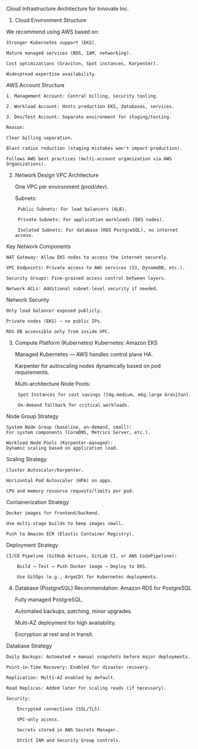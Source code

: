Cloud Infrastructure Architecture for Innovate Inc.
1. Cloud Environment Structure

We recommend using AWS based on:

    Stronger Kubernetes support (EKS).

    Mature managed services (RDS, IAM, networking).

    Cost optimizations (Graviton, Spot instances, Karpenter).

    Widespread expertise availability.

AWS Account Structure

    1. Management Account: Central billing, security tooling.

    2. Workload Account: Hosts production EKS, databases, services.

    3. Dev/Test Account: Separate environment for staging/testing.

    Reason:

    Clear billing separation.

    Blast radius reduction (staging mistakes won't impact production).

    Follows AWS best practices (multi-account organization via AWS Organizations).

2. Network Design
VPC Architecture

    One VPC per environment (prod/dev).

    Subnets:

        Public Subnets: For load balancers (ALB).

        Private Subnets: For application workloads (EKS nodes).

        Isolated Subnets: For database (RDS PostgreSQL), no internet access.

Key Network Components

    NAT Gateway: Allow EKS nodes to access the internet securely.

    VPC Endpoints: Private access to AWS services (S3, DynamoDB, etc.).

    Security Groups: Fine-grained access control between layers.

    Network ACLs: Additional subnet-level security if needed.

Network Security

    Only load balancer exposed publicly.

    Private nodes (EKS) — no public IPs.

    RDS DB accessible only from inside VPC.

3. Compute Platform (Kubernetes)
Kubernetes: Amazon EKS

    Managed Kubernetes — AWS handles control plane HA.

    Karpenter for autoscaling nodes dynamically based on pod requirements.

    Multi-architecture Node Pools:

        Spot Instances for cost savings (t4g.medium, m6g.large Graviton).

        On-demand fallback for critical workloads.

Node Group Strategy

    System Node Group (baseline, on-demand, small):
    For system components (CoreDNS, Metrics Server, etc.).

    Workload Node Pools (Karpenter-managed):
    Dynamic scaling based on application load.

Scaling Strategy

    Cluster Autoscaler/Karpenter.

    Horizontal Pod Autoscaler (HPA) on apps.

    CPU and memory resource requests/limits per pod.

Containerization Strategy

    Docker images for frontend/backend.

    Use multi-stage builds to keep images small.

    Push to Amazon ECR (Elastic Container Registry).

Deployment Strategy

    CI/CD Pipeline (GitHub Actions, GitLab CI, or AWS CodePipeline):

        Build → Test → Push Docker image → Deploy to EKS.

        Use GitOps (e.g., ArgoCD) for Kubernetes deployments.

4. Database (PostgreSQL)
Recommendation: Amazon RDS for PostgreSQL

    Fully managed PostgreSQL.

    Automated backups, patching, minor upgrades.

    Multi-AZ deployment for high availability.

    Encryption at rest and in transit.

Database Strategy

    Daily Backups: Automated + manual snapshots before major deployments.

    Point-in-Time Recovery: Enabled for disaster recovery.

    Replication: Multi-AZ enabled by default.

    Read Replicas: Added later for scaling reads (if necessary).

    Security:

        Encrypted connections (SSL/TLS).

        VPC-only access.

        Secrets stored in AWS Secrets Manager.

        Strict IAM and Security Group controls.
